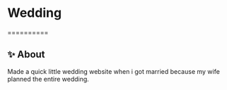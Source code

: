 
# Wedding
==========

## ✨ About

Made a quick little wedding website when i got married because my wife planned the entire wedding.